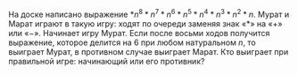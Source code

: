 На доске написано выражение $*{{n}^{8}}*{{n}^{7}}*{{n}^{6}}*{{n}^{5}}*{{n}^{4}}*{{n}^{3}}*{{n}^{2}}*n.$ Мурат и Марат играют в такую игру: ходят по очереди заменяя знак «$*$» на «$+$» или «$-$». Начинает игру Мурат. Если после восьми ходов получится выражение, которое делится на 6 при любом натуральном $n$, то выиграет Мурат, в противном случае выиграет Марат. Кто выиграет при правильной игре: начинающий или его противник?